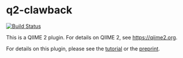 # q2-clawback

[![Build Status](https://travis-ci.org/BenKaehler/q2-clawback.svg?branch=master)](https://travis-ci.org/BenKaehler/q2-clawback)

This is a QIIME 2 plugin. For details on QIIME 2, see https://qiime2.org.

For details on this plugin, please see the [tutorial](https://forum.qiime2.org/t/using-q2-clawback-to-assemble-taxonomic-weights/5859) or the [preprint](https://doi.org/10.1101/406611).
